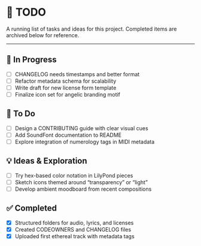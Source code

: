 # 📌 TODO

A running list of tasks and ideas for this project. Completed items are archived below for reference.

---

## 🔧 In Progress
- [ ] CHANGELOG needs timestamps and better format
- [ ] Refactor metadata schema for scalability
- [ ] Write draft for new license form template
- [ ] Finalize icon set for angelic branding motif

## 🎯 To Do
- [ ] Design a CONTRIBUTING guide with clear visual cues
- [ ] Add SoundFont documentation to README
- [ ] Explore integration of numerology tags in MIDI metadata

## 💡 Ideas & Exploration
- [ ] Try hex-based color notation in LilyPond pieces
- [ ] Sketch icons themed around “transparency” or “light”
- [ ] Develop ambient moodboard from recent compositions

## ✅ Completed
- [x] Structured folders for audio, lyrics, and licenses
- [x] Created CODEOWNERS and CHANGELOG files
- [x] Uploaded first ethereal track with metadata tags